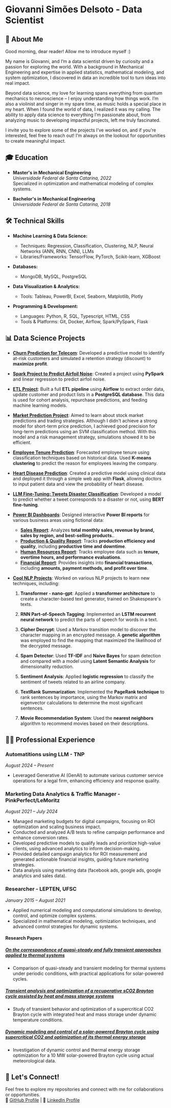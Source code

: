 # Giovanni Simões Delsoto - Data Scientist

## 👋 About Me

Good morning, dear reader! Allow me to introduce myself :)

My name is Giovanni, and I’m a data scientist driven by curiosity and a passion for exploring the world. With a background in Mechanical Engineering and expertise in applied statistics, mathematical modeling, and system optimization, I discovered in data an incredible tool to turn ideas into real impact.

Beyond data science, my love for learning spans everything from quantum mechanics to neuroscience – I enjoy understanding how things work. I’m also a violinist and singer in my spare time, as music holds a special place in my heart. When I found the world of data, I realized it was my calling. The ability to apply data science to everything I’m passionate about, from analyzing music to developing impactful projects, left me truly fascinated.

I invite you to explore some of the projects I’ve worked on, and if you’re interested, feel free to reach out! I’m always on the lookout for opportunities to create meaningful impact.

## 🎓 Education

- **Master's in Mechanical Engineering**  
  _Universidade Federal de Santa Catarina, 2022_  
  Specialized in optimization and mathematical modeling of complex systems.

- **Bachelor's in Mechanical Engineering**  
  _Universidade Federal de Santa Catarina, 2018_

## 🛠️ Technical Skills

- **Machine Learning & Data Science:**
  - Techniques: Regression, Classification, Clustering, NLP, Neural Networks (ANN, RNN, CNN), LLMs
  - Libraries/Frameworks: TensorFlow, PyTorch, Scikit-learn, XGBoost

- **Databases:**
  - MongoDB, MySQL, PostgreSQL

- **Data Visualization & Analytics:**
  - Tools: Tableau, PowerBI, Excel, Seaborn, Matplotlib, Plotly

- **Programming & Development:**
  - Languages: Python, R, SQL, Typescript, HTML, CSS
  - Tools & Platforms: Git, Docker, Airflow, Spark/PySpark, Flask

## 📊 Data Science Projects

- **[Churn Prediction for Telecom](https://github.com/GioDelsoto/NLP-projects)**: Developed a predictive model to identify at-risk customers and simulated a retention strategy (discount) to **maximize profit**.
  
- **[Spark Project to Predict Airfoil Noise](https://github.com/GioDelsoto/Spark-Project)**: Created a project using **PySpark** and linear regression to predict airfoil noise.

- **[ETL Project](https://github.com/GioDelsoto/ETL_and_data_analysis)**: Built a full **ETL pipeline** using **Airflow** to extract order data, update customer and product lists in a **PostgreSQL database**. This data is used for cohort analysis, repurchase predictions, and feeding machine learning models.

- **[Market Prediction Project](https://github.com/GioDelsoto/StockMarket)**: Aimed to learn about stock market predictions and trading strategies. Although I didn't achieve a strong model for short-term price prediction, I achieved good precision for long-term predictions using an SVM classification method. With this model and a risk management strategy, simulations showed it to be efficient.

- **[Employee Tenure Prediction](https://github.com/GioDelsoto/Tenure-prediction)**: Forecasted employee tenure using classification techniques based on historical data. Used **K-means clustering** to predict the reason for employees leaving the company.

- **[Heart Disease Prediction](https://github.com/GioDelsoto/HeartDisease)**: Created a predictive model using clinical data and deployed it through a simple web app with **Flask**, allowing doctors to input patient data and view the probability of heart disease.

- **[LLM Fine-Tuning: Tweets Disaster Classification](https://github.com/GioDelsoto/Disaster-tweets-classification)**: Developed a model to predict whether a tweet corresponds to a disaster or not, using **BERT fine-tuning**.

- **[Power BI Dashboards](#)**: Designed interactive **Power BI reports** for various business areas using fictional data:
  - **[Sales Report](https://app.powerbi.com/view?r=eyJrIjoiZWQzYzMyYjgtN2ZmYi00M2M3LTg4ZGItOTI5MjI3ZDM5YWNhIiwidCI6ImZiNDBkZjFjLTgwYTAtNDc1NC04Y2YzLTI1NzgyMDg4MjQzYSJ9&pageName=6f8d2c1fd7cd5e673d2d)**: Analyzes **total monthly sales, revenue by brand, sales by region, and best-selling products.**.
  - **[Production & Quality Report](https://app.powerbi.com/view?r=eyJrIjoiNTI1YTM1YWEtMWFiNy00YzVmLWI1YjctYjY3YWRmNGZhYTllIiwidCI6ImZiNDBkZjFjLTgwYTAtNDc1NC04Y2YzLTI1NzgyMDg4MjQzYSJ9)**: Tracks **production efficiency and quality**, including **productive time and downtime**.
  - **[Human Resources Report](https://app.powerbi.com/view?r=eyJrIjoiMmE1YjhjZmMtM2UxZC00ODJjLTgxMzMtY2NkYWFiYjM5ODYzIiwidCI6ImZiNDBkZjFjLTgwYTAtNDc1NC04Y2YzLTI1NzgyMDg4MjQzYSJ9&pageName=23273e6687d8ae7843d6)**: Tracks employee data such as **tenure, overtime hours, and performance evaluations**.
  - **[Financial Report](https://app.powerbi.com/view?r=eyJrIjoiYTgzZTgzNDYtMGJlZC00ODAwLTkyODEtMDBhNDc3NmJhYmEyIiwidCI6ImZiNDBkZjFjLTgwYTAtNDc1NC04Y2YzLTI1NzgyMDg4MjQzYSJ9)**: Provides insights into **financial transactions**, including **amounts, payment methods, and profit over time**.

- **[Cool NLP Projects](https://github.com/GioDelsoto/NLP-projects)**: Worked on various NLP projects to learn new techniques, including:
  
  1. **Transformer - nano-gpt**: Applied a **transformer architecture** to create a character-based text generator, trained on Shakespeare's texts.
  
  2. **RNN Part-of-Speech Tagging**: Implemented an **LSTM recurrent neural network** to predict the parts of speech for words in a text.
  
  3. **Cipher Decrypt**: Used a Markov transition model to discover the character mapping in an encrypted message. A **genetic algorithm** was employed to find the mapping that maximized the likelihood of the decrypted message.
  
  4. **Spam Detector**: Used **TF-IDF** and **Naive Bayes** for spam detection and compared with a model using **Latent Semantic Analysis** for dimensionality reduction.
  
  5. **Sentiment Analysis**: Applied **logistic regression** to classify the sentiment of tweets related to an airline company.
  
  6. **TextRank Summarization**: Implemented the **PageRank technique** to rank sentences by importance, using the Markov matrix and eigenvector calculations to determine the most significant sentences.
  
  7. **Movie Recommendation System**: Used the **nearest neighbors** algorithm to recommend movies based on their descriptions.

  
## 👨‍💻 Professional Experience

### Automatitions using LLM - **TNP**  
*August 2024 – Present*  
- Leveraged Generative AI (GenAI) to automate various customer service operations for a legal firm, enhancing efficiency and response quality.

### Marketing Data Analytics & Traffic Manager - **PinkPerfect/LeMoritz**  
*August 2021 – July 2024*  
- Managed marketing budgets for digital campaigns, focusing on ROI optimization and scaling business impact.  
- Conducted and analyzed A/B tests to refine campaign performance and enhance conversion rates.  
- Developed predictive models to qualify leads and prioritize high-value clients, using advanced analytics to inform decision-making.  
- Provided detailed campaign analytics for ROI measurement and generated actionable financial insights, guiding future marketing strategies.  
- Data analysis using marketing data (facebook ads, google ads, google analytics and sales data).

### Researcher - **LEPTEN, UFSC**  
*January 2015 – August 2021*  
- Applied numerical modeling and computational simulations to develop, control, and optimize complex systems.  
- Specialized in mathematical modeling, optimization techniques, and advanced control strategies for dynamic systems.  

#### Research Papers

##### [On the correspondence of quasi-steady and fully transient approaches applied to thermal systems](https://www.sciencedirect.com/science/article/abs/pii/S245190492030281X)  
- Comparison of quasi-steady and transient modeling for thermal systems under periodic conditions, with practical applications for solar-powered cycles.  

##### [Transient analysis and optimization of a recuperative sCO2 Brayton cycle assisted by heat and mass storage systems](https://www.sciencedirect.com/science/article/abs/pii/S0360544218302731)  
- Study of transient behavior and optimization of a supercritical CO2 Brayton cycle with integrated heat and mass storage under dynamic temperature conditions.  

##### [Dynamic modeling and control of a solar-powered Brayton cycle using supercritical CO2 and optimization of its thermal energy storage](https://www.sciencedirect.com/science/article/abs/pii/S0960148123000976)  
- Investigation of dynamic control and thermal energy storage optimization for a 10 MW solar-powered Brayton cycle using actual meteorological data.  

## 🚀 Let's Connect!

Feel free to explore my repositories and connect with me for collaborations or opportunities.  
🔗 [GitHub Profile](https://github.com/GioDelsoto) | 💼 [LinkedIn Profile](https://www.linkedin.com/in/giovanni-delsoto-a52a53221/)  
